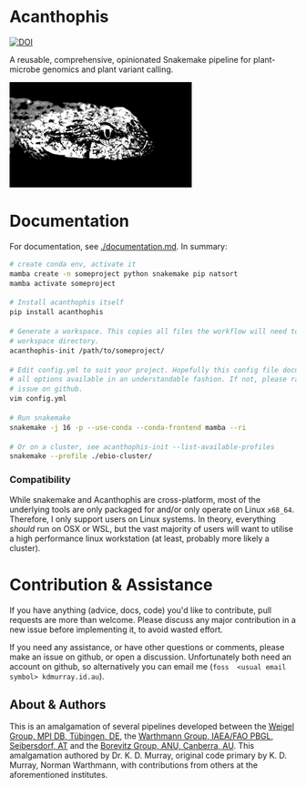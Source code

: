 # Acanthophis


[![DOI](https://zenodo.org/badge/345496657.svg)](https://zenodo.org/badge/latestdoi/345496657)


A reusable, comprehensive, opinionated Snakemake pipeline for plant-microbe genomics and plant variant calling.

<img src=".github/logo.jpg" width="320">

# Documentation

For documentation, see [./documentation.md](documentation.md). In summary:

```bash
# create conda env, activate it
mamba create -n someproject python snakemake pip natsort
mamba activate someproject

# Install acanthophis itself
pip install acanthophis

# Generate a workspace. This copies all files the workflow will need to your
# workspace directory.
acanthophis-init /path/to/someproject/

# Edit config.yml to suit your project. Hopefully this config file documents
# all options available in an understandable fashion. If not, please raise an
# issue on github.
vim config.yml

# Run snakemake
snakemake -j 16 -p --use-conda --conda-frontend mamba --ri

# Or on a cluster, see acanthophis-init --list-available-profiles
snakemake --profile ./ebio-cluster/
```

### Compatibility

While snakemake and Acanthophis are cross-platform, most of the underlying tools are only packaged for and/or only operate on  Linux `x68_64`. Therefore, I only support users on Linux systems. In theory, everything *should* run on OSX or WSL, but the vast majority of users will want to utilise a high performance linux workstation (at least, probably more likely a cluster).

# Contribution & Assistance

If you have anything (advice, docs, code) you'd like to contribute, pull requests are more than welcome. Please discuss any major contribution in a new issue before implementing it, to avoid wasted effort.

If you need any assistance, or have other questions or comments, please make an issue on github, or open a discussion. Unfortunately both need an account on github, so alternatively you can email me (`foss  <usual email symbol> kdmurray.id.au`).

## About & Authors

This is an amalgamation of several pipelines developed between the [Weigel
Group, MPI DB, Tübingen, DE](https://weigelworld.org), the [Warthmann Group,
IAEA/FAO PBGL, Seibersdorf, AT](http://warthmann.com) and the [Borevitz Group,
ANU, Canberra, AU](https://borevitzlab.anu.edu.au). This amalgamation authored
by Dr. K. D. Murray, original code primary by K. D. Murray, Norman Warthmann,
with contributions from others at the aforementioned institutes.

